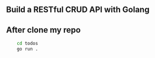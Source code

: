 ## Build a RESTful CRUD API with Golang

## After clone my repo

```bash
    cd todos
    go run .
```

